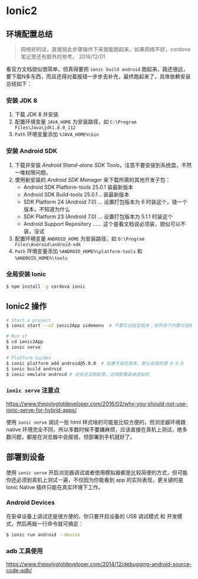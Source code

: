# Ionic2

## 环境配置总结

> 网络好的话，直接按此步骤操作下来就能跑起来，如果网络不好，cordova 笔记里还有额外的参考。 2016/12/01

看官方文档貌似很简单，但真得要把 `ionic build android` 跑起来，路还很远，要下载N多东西，而且还得对着报错一步步去补充，最终跑起来了，具体依赖安装总结如下：

### 安装 JDK 8

1. 下载 JDK 8 并安装
2. 配置环境变量 `JAVA_HOME` 为安装路径，如 `C:\Program Files\Java\jdk1.8.0_112`
3. `Path` 环境变量添加 `%JAVA_HOME%\bin`

### 安装 Android SDK

1. 下载并安装 *Android Stand-alone SDK Tools*，注意不要安装到系统盘，不然一堆权限问题。
2. 使用新安装的 *Android SDK Manager* 来下载所需的其他开发子包：
    * Android SDK Platform-tools 25.0.1 装最新版本
    * Android SDK Build-tools 25.0.1 .. 装最新版本
    * SDK Platform 24 (Android 7.0) ... 设置打包版本为 6 时装这个，错一个版本，不知道为什么
    * SDK Platform 23 (Android 7.0) ... 设置打包版本为 5.1.1 时装这个
    * Android Support Repository ...... 这个是看文档说必须装，貌似可以不装，没试
3. 配置环境变量 `ANDROID_HOME` 为安装路径，如 `D:\Program Files\Android\android-sdk`
4. `Path` 环境变量添加 `%ANDROID_HOME%\platform-tools` 和 `%ANDROID_HOME%\tools`

### 全局安装 Ionic

```bash
$ npm install -g cordova ionic
```


## Ionic2 操作

```bash
# Start a project
$ ionic start --v2 ionic2App sidemenu  # 不要忘记指定版本；另外另个内置可选模板是 blank 和 tabs

# Run it
$ cd ionic2App
$ ionic serve

# Platform Guides
$ ionic platform add android@5.0.0  # 如果不指定版本，默认安装的是 6.0.0
$ ionic build android
$ ionic emulate android # 这步还没跑起来，还得配置安卓虚拟机
```

### `ionic serve` 注意点

https://www.thepolyglotdeveloper.com/2016/02/why-you-should-not-use-ionic-serve-for-hybrid-apps/

使用 `ionic serve` 调试一些 html 样式啥的可能是比较方便的，但浏览器环境跟 native 环境完全不同，所以多数时候不要嫌麻烦，应该直接在真机上测试，绝多数问题，都是在浏览器中会报错，但部署到手机就好了。


## 部署到设备

使用 `ionic serve` 开启浏览器调试或者使用模拟器都是比较简便的方式，但可能你还必须到真机上测试一遍，不仅因为你能看到 app 的实际表现，更关键的是 Ionic Native 插件只能在真实环境下工作。

### Android Devices

在安卓设备上调试还是很方便的，你只要开启设备的 USB 调试模式 和 开发模式，然后再敲一行命令就可搞定：

```bash
$ ionic run android --device
```

### adb 工具使用

https://www.thepolyglotdeveloper.com/2014/12/debugging-android-source-code-adb/
